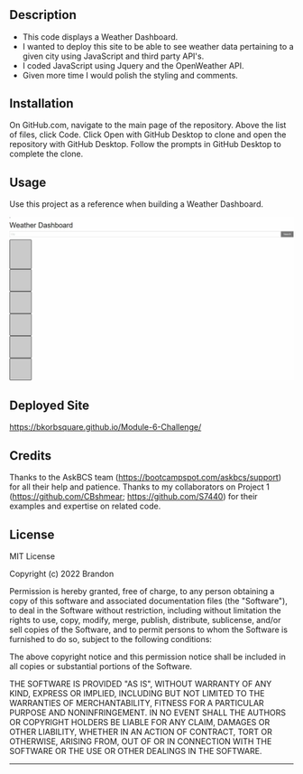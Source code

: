 # <Module-6-Challenge>

## Description

- This code displays a Weather Dashboard.
- I wanted to deploy this site to be able to see weather data pertaining to a given city using JavaScript and third party API's.
- I coded JavaScript using Jquery and the OpenWeather API.
- Given more time I would polish the styling and comments.

## Installation

On GitHub.com, navigate to the main page of the repository. Above the list of files, click Code. Click Open with GitHub Desktop to clone and open the repository with GitHub Desktop. Follow the prompts in GitHub Desktop to complete the clone.

## Usage

Use this project as a reference when building a Weather Dashboard.

![image](/assets/images/FireShot%20Capture%20014%20-%20Weather%20Dashboard%20-%20.jpg)

## Deployed Site
https://bkorbsquare.github.io/Module-6-Challenge/

## Credits

Thanks to the AskBCS team (https://bootcampspot.com/askbcs/support) for all their help and patience. Thanks to my collaborators on Project 1 (https://github.com/CBshmear; https://github.com/S7440) for their examples and expertise on related code. 

## License

MIT License

Copyright (c) 2022 Brandon

Permission is hereby granted, free of charge, to any person obtaining a copy
of this software and associated documentation files (the "Software"), to deal
in the Software without restriction, including without limitation the rights
to use, copy, modify, merge, publish, distribute, sublicense, and/or sell
copies of the Software, and to permit persons to whom the Software is
furnished to do so, subject to the following conditions:

The above copyright notice and this permission notice shall be included in all
copies or substantial portions of the Software.

THE SOFTWARE IS PROVIDED "AS IS", WITHOUT WARRANTY OF ANY KIND, EXPRESS OR
IMPLIED, INCLUDING BUT NOT LIMITED TO THE WARRANTIES OF MERCHANTABILITY,
FITNESS FOR A PARTICULAR PURPOSE AND NONINFRINGEMENT. IN NO EVENT SHALL THE
AUTHORS OR COPYRIGHT HOLDERS BE LIABLE FOR ANY CLAIM, DAMAGES OR OTHER
LIABILITY, WHETHER IN AN ACTION OF CONTRACT, TORT OR OTHERWISE, ARISING FROM,
OUT OF OR IN CONNECTION WITH THE SOFTWARE OR THE USE OR OTHER DEALINGS IN THE
SOFTWARE.

---

